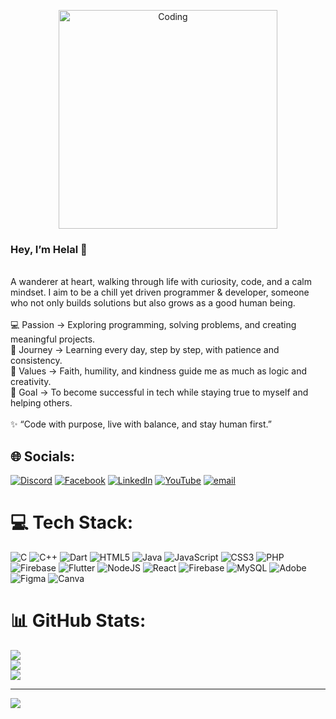 <p align="center">
<img align="center" alt="Coding" width="350" src="https://media.tenor.com/kNZ9LgNyC1gAAAAj/attack-battle.gif">
</p>

### Hey, I’m **Helal** 👋 
<br>A wanderer at heart, walking through life with curiosity, code, and a calm mindset. I aim to be a chill yet driven programmer & developer, someone who not only builds solutions but also grows as a good human being.<br><br>💻 Passion → Exploring programming, solving problems, and creating meaningful projects.<br>🌱 Journey → Learning every day, step by step, with patience and consistency.<br>🙏 Values → Faith, humility, and kindness guide me as much as logic and creativity.<br>🚀 Goal → To become successful in tech while staying true to myself and helping others.<br><br>✨ “Code with purpose, live with balance, and stay human first.”


## 🌐 Socials:
[![Discord](https://img.shields.io/badge/Discord-%237289DA.svg?logo=discord&logoColor=white)](https://discord.gg/abJUnQcs) [![Facebook](https://img.shields.io/badge/Facebook-%231877F2.svg?logo=Facebook&logoColor=white)](https://www.facebook.com/shakilpatwary086) [![LinkedIn](https://img.shields.io/badge/LinkedIn-%230077B5.svg?logo=linkedin&logoColor=white)](https://www.linkedin.com/in/helal-uddin-patwary-874207347/) [![YouTube](https://img.shields.io/badge/YouTube-%23FF0000.svg?logo=YouTube&logoColor=white)](https://www.youtube.com/@shakilpatwary-g6d) [![email](https://img.shields.io/badge/Email-D14836?logo=gmail&logoColor=white)](mailto:helaluddinpatwary560@gmail.com) 

# 💻 Tech Stack:
![C](https://img.shields.io/badge/c-%2300599C.svg?style=for-the-badge&logo=c&logoColor=white) ![C++](https://img.shields.io/badge/c++-%2300599C.svg?style=for-the-badge&logo=c%2B%2B&logoColor=white) ![Dart](https://img.shields.io/badge/dart-%230175C2.svg?style=for-the-badge&logo=dart&logoColor=white) ![HTML5](https://img.shields.io/badge/html5-%23E34F26.svg?style=for-the-badge&logo=html5&logoColor=white) ![Java](https://img.shields.io/badge/java-%23ED8B00.svg?style=for-the-badge&logo=openjdk&logoColor=white) ![JavaScript](https://img.shields.io/badge/javascript-%23323330.svg?style=for-the-badge&logo=javascript&logoColor=%23F7DF1E) ![CSS3](https://img.shields.io/badge/css3-%231572B6.svg?style=for-the-badge&logo=css3&logoColor=white) ![PHP](https://img.shields.io/badge/php-%23777BB4.svg?style=for-the-badge&logo=php&logoColor=white) ![Firebase](https://img.shields.io/badge/firebase-%23039BE5.svg?style=for-the-badge&logo=firebase) ![Flutter](https://img.shields.io/badge/Flutter-%2302569B.svg?style=for-the-badge&logo=Flutter&logoColor=white) ![NodeJS](https://img.shields.io/badge/node.js-6DA55F?style=for-the-badge&logo=node.js&logoColor=white) ![React](https://img.shields.io/badge/react-%2320232a.svg?style=for-the-badge&logo=react&logoColor=%2361DAFB) ![Firebase](https://img.shields.io/badge/firebase-a08021?style=for-the-badge&logo=firebase&logoColor=ffcd34) ![MySQL](https://img.shields.io/badge/mysql-4479A1.svg?style=for-the-badge&logo=mysql&logoColor=white) ![Adobe](https://img.shields.io/badge/adobe-%23FF0000.svg?style=for-the-badge&logo=adobe&logoColor=white) ![Figma](https://img.shields.io/badge/figma-%23F24E1E.svg?style=for-the-badge&logo=figma&logoColor=white) ![Canva](https://img.shields.io/badge/Canva-%2300C4CC.svg?style=for-the-badge&logo=Canva&logoColor=white)
# 📊 GitHub Stats:
![](https://github-readme-stats.vercel.app/api?username=Binary-Eclipse&theme=radical&hide_border=false&include_all_commits=false&count_private=false)<br/>
![](https://nirzak-streak-stats.vercel.app/?user=Binary-Eclipse&theme=radical&hide_border=false)<br/>
![](https://github-readme-stats.vercel.app/api/top-langs/?username=Binary-Eclipse&theme=radical&hide_border=false&include_all_commits=false&count_private=false&layout=compact)

---
[![](https://visitcount.itsvg.in/api?id=Binary-Eclipse&icon=0&color=0)](https://visitcount.itsvg.in)

<!-- Proudly created with GPRM ( https://gprm.itsvg.in ) -->

